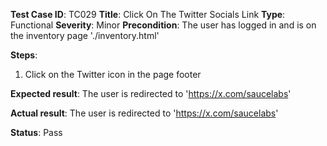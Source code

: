 **Test Case ID**: TC029
**Title**: Click On The Twitter Socials Link
**Type**: Functional
**Severity**: Minor
**Precondition**: The user has logged in and is on the inventory page './inventory.html'

**Steps**:
1. Click on the Twitter icon in the page footer

**Expected result**: The user is redirected to 'https://x.com/saucelabs'

**Actual result**: The user is redirected to 'https://x.com/saucelabs'

**Status**: Pass